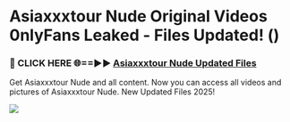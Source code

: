# Asiaxxxtour Nude Original Videos 0nlyFans Leaked - Files Updated! ()

<h3>🔴 CLICK HERE 🌐==►► <a href="https://tinyurl.com/leaks-videos" rel="nofollow">Asiaxxxtour Nude Updated Files</a></h3>

Get Asiaxxxtour Nude and all content. Now you can access all videos and pictures of Asiaxxxtour Nude. New Updated Files 2025!

[![](https://i.imgur.com/KQgVmj3.gif)](https://tinyurl.com/leaks-videos)